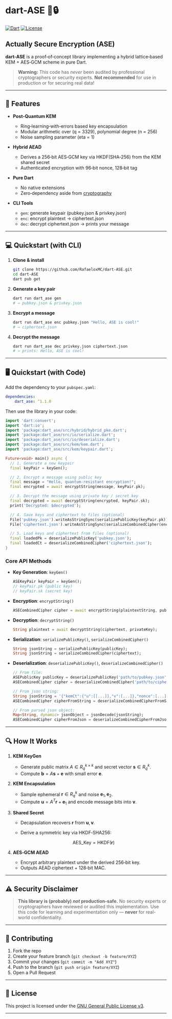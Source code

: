 # dart-ASE 🚀🔒

[![Dart](https://img.shields.io/badge/Dart-3.6.1-blue.svg)](https://dart.dev/) [![License](https://img.shields.io/badge/License-GPL-green.svg)](LICENSE)

## Actually Secure Encryption (ASE)

**dart-ASE** is a proof‑of‑concept library implementing a hybrid lattice‑based KEM + AES‑GCM scheme in pure Dart.

> **Warning:** This code has _never_ been audited by professional cryptographers or security experts. **Not recommended** for use in production or for securing real data!

---

## 🚀 Features

-   **Post‑Quantum KEM**

    -   Ring‑learning‑with‑errors based key encapsulation
    -   Modular arithmetic over \(q = 3329\), polynomial degree \(n = 256\)
    -   Noise sampling parameter \(eta = 1\)

-   **Hybrid AEAD**

    -   Derives a 256‑bit AES‑GCM key via HKDF(SHA‑256) from the KEM shared secret
    -   Authenticated encryption with 96‑bit nonce, 128‑bit tag

-   **Pure Dart**

    -   No native extensions
    -   Zero‑dependency aside from [cryptography](https://pub.dev/packages/cryptography)

-   **CLI Tools**
    -   `gen`: generate keypair (pubkey.json & privkey.json)
    -   `enc`: encrypt plaintext → ciphertext.json
    -   `dec`: decrypt ciphertext.json → prints your message

---

## 💻 Quickstart (with CLI)

1. **Clone & install**

    ```bash
    git clone https://github.com/RafaeloxMC/dart-ASE.git
    cd dart-ASE
    dart pub get
    ```

2. **Generate a key pair**

    ```bash
    dart run dart_ase gen
    # → pubkey.json & privkey.json
    ```

3. **Encrypt a message**

    ```bash
    dart run dart_ase enc pubkey.json "Hello, ASE is cool!"
    # → ciphertext.json
    ```

4. **Decrypt the message**

    ```bash
    dart run dart_ase dec privkey.json ciphertext.json
    # → prints: Hello, ASE is cool!
    ```

---

## 🖥 Quickstart (with Code)

Add the dependency to your `pubspec.yaml`:

```yaml
dependencies:
    dart_ase: ^1.1.0
```

Then use the library in your code:

```dart
import 'dart:convert';
import 'dart:io';
import 'package:dart_ase/src/hybrid/hybrid_pke.dart';
import 'package:dart_ase/src/io/serialize.dart';
import 'package:dart_ase/src/io/deserialize.dart';
import 'package:dart_ase/src/kem/kem.dart';
import 'package:dart_ase/src/kem/keypair.dart';

Future<void> main() async {
  // 1. Generate a new keypair
  final keyPair = keyGen();

  // 2. Encrypt a message using public key
  final message = "Hello, quantum-resistant encryption!";
  final encrypted = await encryptString(message, keyPair.pk);

  // 3. Decrypt the message using private key / secret key
  final decrypted = await decryptString(encrypted, keyPair.sk);
  print('Decrypted: $decrypted');

  // 4. Save keys and ciphertext to files (optional)
  File('pubkey.json').writeAsStringSync(serializePublicKey(keyPair.pk));
  File('ciphertext.json').writeAsStringSync(serializeCombinedCipher(encrypted));

  // 5. Load keys and ciphertext from files (optional)
  final loadedPk = deserializePublicKey('pubkey.json');
  final loadedCt = deserializeCombinedCipher('ciphertext.json');
}
```

### Core API Methods

-   **Key Generation**: `keyGen()`

    ```dart
    ASEKeyPair keyPair = keyGen();
    // keyPair.pk (public key)
    // keyPair.sk (secret key)
    ```

-   **Encryption**: `encryptString()`

    ```dart
    ASECombinedCipher cipher = await encryptString(plaintextString, publicKey);
    ```

-   **Decryption**: `decryptString()`

    ```dart
    String plaintext = await decryptString(ciphertext, privateKey);
    ```

-   **Serialization**: `serializePublicKey()`, `serializeCombinedCipher()`

    ```dart
    String jsonString = serializePublicKey(publicKey);
    String jsonString = serializeCombinedCipher(ciphertext);
    ```

-   **Deserialization**: `deserializePublicKey()`, `deserializeCombinedCipher()`

    ```dart
    // From file:
    ASEPublicKey publicKey = deserializePublicKey('path/to/pubkey.json');
    ASECombinedCipher cipher = deserializeCombinedCipher('path/to/cipher.json');

    // From json string:
    String jsonString = '{"kemCt":{"u":[[...]],"v":[...]},"nonce":[...],"ciphertext":[...],"salt":[...]}';
    ASECombinedCipher cipherFromString = deserializeCombinedCipherFromString(jsonString);

    // From parsed json object:
    Map<String, dynamic> jsonObject = jsonDecode(jsonString);
    ASECombinedCipher cipherFromJson = deserializeCombinedCipherFromJson(jsonObject);
    ```

---

## 🔍 How It Works

1. **KEM KeyGen**

    - Generate public matrix $A\in R_q^{k\times k}$ and secret vector $\mathbf{s}\in R_q^k$.
    - Compute $\mathbf{b} = A\mathbf{s} + \mathbf{e}$ with small error $\mathbf{e}$.

2. **KEM Encapsulation**

    - Sample ephemeral $\mathbf{r}\in R_q^k$ and noise $\mathbf{e}_1,\mathbf{e}_2$.
    - Compute $\mathbf{u} = A^T\mathbf{r} + \mathbf{e}_1$ and encode message bits into $\mathbf{v}$.

3. **Shared Secret**

    - Decapsulation recovers $\mathbf{r}$ from $\mathbf{u},\mathbf{v}$.
    - Derive a symmetric key via HKDF‑SHA256:

        $$\mathrm{AES\_Key} = \mathrm{HKDF}(\mathbf{r})$$

4. **AES‑GCM AEAD**

    - Encrypt arbitrary plaintext under the derived 256‑bit key.
    - Outputs AEAD ciphertext + 128‑bit MAC.

---

## ⚠️ Security Disclaimer

> **This library is (probably) _not_ production‑safe.**
> No security experts or cryptographers have reviewed or audited this implementation.
> Use this code for learning and experimentation only — **never** for real-world confidentiality.

---

## 🤝 Contributing

1. Fork the repo
2. Create your feature branch (`git checkout -b feature/XYZ`)
3. Commit your changes (`git commit -m "Add XYZ"`)
4. Push to the branch (`git push origin feature/XYZ`)
5. Open a Pull Request

---

## 📄 License

This project is licensed under the [GNU General Public License v3](LICENSE).

---
